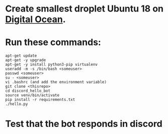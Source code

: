 # Create smallest droplet Ubuntu 18 on [Digital Ocean](https://www.digitalocean.com/).

# Run these commands:

    apt-get update 
    apt-get -y upgrade
    apt-get -y install python3-pip virtualenv
    useradd -m -s /bin/bash <someuser>
    passwd <someuser>
    su - <someuser>
    vi .bashrc (and add the environment variable)
    git clone <thisrepo>
    cd discord_hello_bot
    source venv/bin/activate
    pip install -r requirements.txt
    ./hello.py
   
# Test that the bot responds in discord

